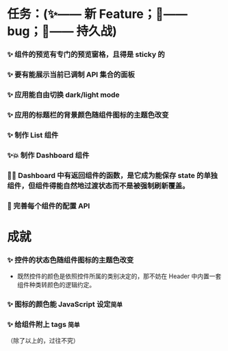 # 任务：(✨—— 新 Feature；🐞—— bug；🎈—— 持久战)

### ✨ 组件的预览有专门的预览窗格，且得是 sticky 的

### ✨ 要有能展示当前已调制 API 集合的面板

### ✨ 应用能自由切换 dark/light mode

### ✨ 应用的标题栏的背景颜色随组件图标的主题色改变

### ✨ 制作 List 组件

### ✨💥 制作 Dashboard 组件

### 🐞💥 Dashboard 中有返回组件的函数，是它成为能保存 state 的单独组件，但组件得能自然地过渡状态而不是被强制刷新覆盖。

### 🎈 完善每个组件的配置 API

# 成就

### ✨ 控件的状态色随组件图标的主题色改变

- 既然控件的颜色是依照控件所属的类别决定的，那不妨在 Header 中内置一套组件种类转颜色的逻辑约定。

### ✨ 图标的颜色能 JavaScript 设定`简单`

### ✨ 给组件附上 tags `简单`

（除了以上的，过往不究）
